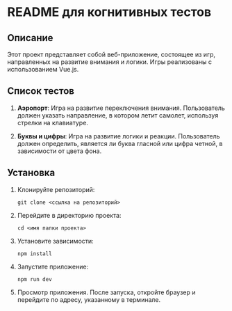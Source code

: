 # README для когнитивных тестов

## Описание

Этот проект представляет собой веб-приложение, состоящее из игр, направленных на развитие внимания и логики. Игры реализованы с использованием Vue.js.

## Список тестов

1. **Аэропорт**: Игра на развитие переключения внимания. Пользователь должен указать направление, в котором летит самолет, используя стрелки на клавиатуре.

2. **Буквы и цифры**: Игра на развитие логики и реакции. Пользователь должен определить, является ли буква гласной или цифра четной, в зависимости от цвета фона.

## Установка

1. Клонируйте репозиторий:
   ```
   git clone <ссылка на репозиторий>
   ```
2. Перейдите в директорию проекта:
    ```
    cd <имя папки проекта>
    ```
3. Установите зависимости:
    ```
    npm install
    ```
4. Запустите приложение:
    ```
    npm run dev
    ```
5. Просмотр приложения.
После запуска, откройте браузер и перейдите по адресу, указанному в терминале.
